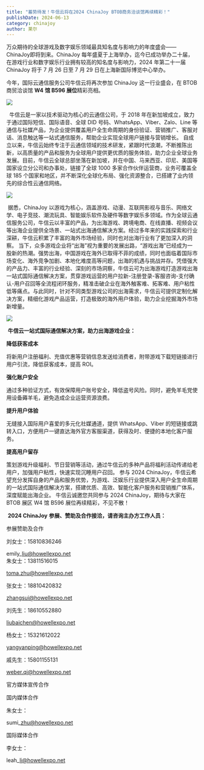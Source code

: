 ```yaml
---
title: "蓄势待发！牛信云将在2024 ChinaJoy BTOB商务洽谈馆再续精彩！"
publishDate: 2024-06-13
category: chinajoy
author: 莱尔
---
```


万众期待的全球游戏及数字娱乐领域最具知名度与影响力的年度盛会——ChinaJoy即将到来。ChinaJoy 每年盛夏于上海举办，迄今已成功举办二十届，在游戏行业和数字娱乐行业拥有较高的知名度与影响力，2024 年第二十一届 ChinaJoy 将于 7 月 26 日至 7 月 29 日在上海新国际博览中心举办。

今年，国际云通信服务公司牛信云将再次参加 ChinaJoy 这一行业盛会，在 BTOB 商贸洽谈馆 **W4** **馆 B596 展位**精彩亮相。

![](https://ec-net-1251389766.cos.ap-shanghai.myqcloud.com/wp-content/uploads/2024/06/20240613093531907-1024x479.png)

  牛信云是一家以技术驱动为核心的云通信公司，于 2018 年在新加坡成立，致力于通过国际短信、国际语音、全球 DID 号码、WhatsApp、Viber、Zalo、Line 等通信与社媒产品，为企业提供覆盖用户全生命周期的身份验证、营销推广、客服对话、消息触达等一站式通信服务，帮助企业实现全球用户链接与营销增长。 自成立以来，牛信云始终专注于云通信领域的技术研发，紧跟时代浪潮，不断推陈出新，以高质量的产品和服务为全球用户提供更优质的服务体验，助力企业全球业务发展。目前，牛信云全球总部坐落在新加坡，并在中国、马来西亚、印尼、美国等国家设立分公司和办事处，链接了全球 1000 多家合作伙伴运营商，业务可覆盖全球 185 个国家和地区，并不断深化全球化布局、强化资源整合，已搭建了业内领先的综合性云通信网络。

![](https://ec-net-1251389766.cos.ap-shanghai.myqcloud.com/wp-content/uploads/2024/06/20240613093525105-1024x546.png)

 据悉，ChinaJoy 以游戏为核心，涵盖游戏、动漫、互联网影视与音乐、网络文学、电子竞技、潮流玩具、智能娱乐软件及硬件等数字娱乐多领域。作为全球云通信服务公司，牛信云以丰富的产品，为出海游戏、跨境电商、在线直播、视频会议等出海企业提供全场景、一站式出海通信解决方案。经过多年来的实践探索和行业深耕，牛信云积累了丰富的海外市场经验，同时也对出海行业有了更加深入的洞察。 当下，众多游戏企业将“出海”视为重要的发展出路，“游戏出海”已经成为一股新的热潮。强势出海，中国游戏在海外已取得不菲的成绩，同时也面临着国际市场变化、海外竞争加剧、本地化难度高等问题，出海的机遇与挑战并存。凭借强大的产品力、丰富的行业经验、深刻的市场洞察，牛信云可为出海游戏打造游戏出海一站式国际通信解决方案，贯穿游戏运营的用户拉新-注册登录-客服咨询-支付确认-用户召回等全流程闭环服务，精准击破企业在海外触客难、拓客难、用户粘性低等痛点。与此同时，针对不同类型游戏公司的出海需求，牛信云可提供定制化解决方案，精细化游戏产品运营，打造极致的海外用户体验，助力企业挖掘海外市场新增量。

![](https://ec-net-1251389766.cos.ap-shanghai.myqcloud.com/wp-content/uploads/2024/06/20240613093527192-1024x489.png)

 **牛信云一站式国际通信解决方案，助力出海游戏企业：** 

**降低获客成本** 

将新用户注册福利、充值优惠等营销信息发送给消费者，附带游戏下载短链接进行用户引流，降低获客成本，提高 ROI。 

**强化账户安全** 

通过多种验证方式，有效保障用户账号安全，降低盗号风险。同时，避免羊毛党使用设备薅羊毛，避免造成企业运营资源浪费。 

**提升用户体验** 

无缝接入国际用户喜爱的多元化社媒通道，提供 WhatsApp、Viber 的短链接或跳转入口，方便用户一键直达海外官方客服渠道，获得及时、便捷的本地化客户服务。 

**提高用户留存** 

策划游戏升级福利、节日营销等活动，通过牛信云的多种产品将福利活动传递给老用户，加强用户粘性，快速实现沉睡用户召回。 参与 2024 ChinaJoy，牛信云希望充分发挥自身的产品和服务优势，为游戏、泛娱乐行业提供深入用户全生命周期的一站式国际通信解决方案，搭建优质、高效、智能化客户服务和营销推广体系，深度赋能出海企业。 牛信云诚邀您共同参与 2024 ChinaJoy，期待与大家在 BTOB 展区 W4 馆 B596 展位再续精彩，不见不散！

 **2024 ChinaJoy** **参展、赞助及合作接洽，请咨询主办方工作人员：**

  
参展赞助及合作

刘女士：15810836246

emily\_liu@howellexpo.net  
朱女士：13811516015

toma.zhu@howellexpo.net

张女士：18810420832

zhangsui@howellexpo.net

刘先生：18610552880

liubaichen@howellexpo.net

杨女士：15321612022

yangyanping@howellexpo.net

戚先生：15801155131

[weber.qi@howellexpo.net](mailto:weber.qi@howellexpo.net)

  
官方媒体宣传合作

国内媒体合作

朱女士：

sumi\_zhu@howellexpo.net

国际媒体合作

李女士：

leah\_li@howellexpo.net
